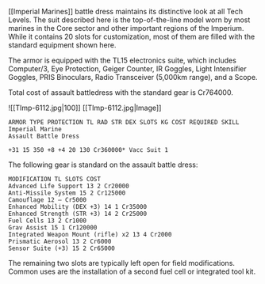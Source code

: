 [[Imperial Marines]] battle dress maintains its distinctive look at all Tech Levels. The suit described here is the top-of-the-line model worn by most marines in the Core sector and other important regions of the Imperium. While it contains 20 slots for customization, most of them are filled with the standard equipment shown here.

The armor is equipped with the TL15 electronics suite, which includes Computer/3, Eye Protection, Geiger Counter, IR Goggles, Light Intensifier Goggles, PRIS Binoculars, Radio Transceiver (5,000km range), and a Scope.

Total cost of assault battledress with the standard gear is Cr764000.

![[TImp-6112.jpg|100]] [[TImp-6112.jpg|Image]]

```
ARMOR TYPE PROTECTION TL RAD STR DEX SLOTS KG COST REQUIRED SKILL
Imperial Marine
Assault Battle Dress

+31 15 350 +8 +4 20 130 Cr360000* Vacc Suit 1

```

The following gear is standard on the assault battle dress:

```
MODIFICATION TL SLOTS COST
Advanced Life Support 13 2 Cr20000
Anti-Missile System 15 2 Cr125000
Camouflage 12 — Cr5000
Enhanced Mobility (DEX +3) 14 1 Cr35000
Enhanced Strength (STR +3) 14 2 Cr25000
Fuel Cells 13 2 Cr1000
Grav Assist 15 1 Cr120000
Integrated Weapon Mount (rifle) x2 13 4 Cr2000
Prismatic Aerosol 13 2 Cr6000
Sensor Suite (+3) 15 2 Cr65000
```

The remaining two slots are typically left open for field modifications. Common uses are the installation of a second fuel cell or integrated tool kit.
